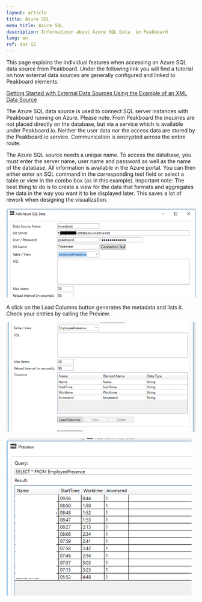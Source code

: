 ```yaml
---
layout: article
title: Azure SQL
menu_title: Azure SQL
description: Informatinon about Azure SQL Data  in Peakboard
lang: en
ref: dat-12
---
```

This page explains the individual features when accessing an Azure SQL data source from Peakboard. Under the following link you will find a tutorial on how external data sources are generally configured and linked to Peakboard elements:

 

[Getting Started with External Data Sources Using the Example of an XML Data Source]()

 

The Azure SQL data source is used to connect SQL server instances with Peakboard running on Azure. Please note: From Peakboard the inquiries are not placed directly on the database, but via a service which is available under Peakboard.io. Neither the user data nor the access data are stored by the Peakboard.io service. Communication is encrypted across the entire route.

The Azure SQL source needs a unique name. To access the database, you must enter the server name, user name and password as well as the name of the database. All information is available in the Azure portal. You can then either enter an SQL command in the corresponding text field or select a table or view in the combo box (as in this example). Important note: The best thing to do is to create a view for the data that formats and aggregates the data in the way you want it to be displayed later. This saves a lot of rework when designing the visualization.

 

![image_1](/assets/images/Data_Sources/Azure/AzureSQL01.png)

 

A click on the Load Columns button generates the metadata and lists it. Check your entries by calling the Preview.

 

 

![image_1](/assets/images/Data_Sources/Azure/AzureSQL02.png)

 
![image_1](/assets/images/Data_Sources/Azure/AzureSQL03.png)
